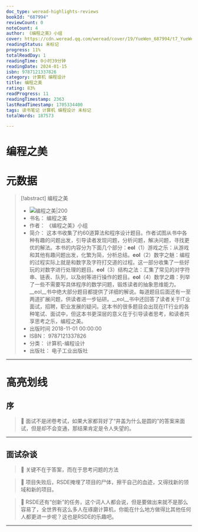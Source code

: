 ```yaml
---
doc_type: weread-highlights-reviews
bookId: "687994"
reviewCount: 0
noteCount: 4
author: 《编程之美》小组
cover: https://cdn.weread.qq.com/weread/cover/19/YueWen_687994/t7_YueWen_687994.jpg
readingStatus: 未标记
progress: 11%
totalReadDay: 1
readingTime: 0小时39分钟
readingDate: 2024-01-15
isbn: 9787121337826
category: 计算机 编程设计
title: 编程之美
rating: 83%
readProgress: 11
readingTimestamp: 2363
lastReadTimestamp: 1705334400
tags: 读书笔记 计算机 编程设计 未标记
totalWords: 187573

---
```


# 编程之美

# 元数据
> [!abstract] 编程之美
> - ![ 编程之美|200](https://cdn.weread.qq.com/weread/cover/19/YueWen_687994/t7_YueWen_687994.jpg)
> - 书名： 编程之美
> - 作者： 《编程之美》小组
> - 简介： 这本书收集了约60道算法和程序设计题目。作者试图从书中各种有趣的问题出发，引导读者发现问题，分析问题，解决问题，寻找更优的解法。本书的内容分为下面几个部分：__eol__（1）游戏之乐：从游戏和其他有趣问题出发，化繁为简，分析总结。__eol__（2）数字之魅：编程的过程实际上就是和数字及字符打交道的过程。这一部分收集了一些好玩的对数字进行处理的题目。__eol__（3）结构之法：汇集了常见的对字符串、链表、队列，以及树等进行操作的题目。__eol__（4）数学之趣：列举了一些不需要写具体程序的数学问题，锻炼读者的抽象思维能力。__eol__书中绝大部分题目都提供了详细的解说。每道题目后面还有一至两道扩展问题，供读者进一步钻研。__eol__书中还回答了读者关于IT业面试，招聘，职业发展的疑问。这本书的很多题目会出现在IT行业的各种笔试、面试中，但这本书更深层的意义在于引导读者思考，和读者共享思考之乐，编程之美。
> - 出版时间 2018-11-01 00:00:00
> - ISBN： 9787121337826
> - 分类： 计算机-编程设计
> - 出版社： 电子工业出版社



---


# 高亮划线


## 序


> 📌 面试不是闭卷考试，如果大家都背好了“井盖为什么是圆的”的答案来面试，但是却不会变通，那结果肯定是令人失望的。

---

## 面试杂谈


> 📌 关键不在于答案，而在于思考问题的方法

> 📌 项目失败后，RSDE掩埋了项目的尸体，擦干自己的血迹，又得找新的领域和新的项目。

> 📌 RSDE还有“创新”的任务，这个词人人都会说，但是要做出来就不是那么容易了，全世界有这么多人在琢磨计算机，你能在什么地方做得比其他任何人都更进一步呢？这也是RSDE的乐趣吧。

---

